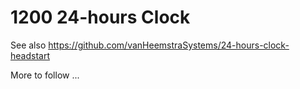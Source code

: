 # 1200 24-hours Clock

See also https://github.com/vanHeemstraSystems/24-hours-clock-headstart

More to follow ...

